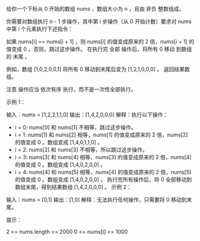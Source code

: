 给你一个下标从 0 开始的数组 nums ，数组大小为 n ，且由 非负 整数组成。

你需要对数组执行 n - 1 步操作，其中第 i 步操作（从 0 开始计数）要求对 nums 中第 i 个元素执行下述指令：

如果 nums[i] == nums[i + 1] ，则 nums[i] 的值变成原来的 2 倍，nums[i + 1] 的值变成 0 。否则，跳过这步操作。
在执行完 全部 操作后，将所有 0 移动 到数组的 末尾 。

例如，数组 [1,0,2,0,0,1] 将所有 0 移动到末尾后变为 [1,2,1,0,0,0] 。
返回结果数组。

注意 操作应当 依次有序 执行，而不是一次性全部执行。

示例 1：

输入：nums = [1,2,2,1,1,0]
输出：[1,4,2,0,0,0]
解释：执行以下操作：

- i = 0: nums[0] 和 nums[1] 不相等，跳过这步操作。
- i = 1: nums[1] 和 nums[2] 相等，nums[1] 的值变成原来的 2 倍，nums[2] 的值变成 0 。数组变成 [1,4,0,1,1,0] 。
- i = 2: nums[2] 和 nums[3] 不相等，所以跳过这步操作。
- i = 3: nums[3] 和 nums[4] 相等，nums[3] 的值变成原来的 2 倍，nums[4] 的值变成 0 。数组变成 [1,4,0,2,0,0] 。
- i = 4: nums[4] 和 nums[5] 相等，nums[4] 的值变成原来的 2 倍，nums[5] 的值变成 0 。数组变成 [1,4,0,2,0,0] 。
  执行完所有操作后，将 0 全部移动到数组末尾，得到结果数组 [1,4,2,0,0,0] 。
  示例 2：

输入：nums = [0,1]
输出：[1,0]
解释：无法执行任何操作，只需要将 0 移动到末尾。

提示：

2 <= nums.length <= 2000
0 <= nums[i] <= 1000
